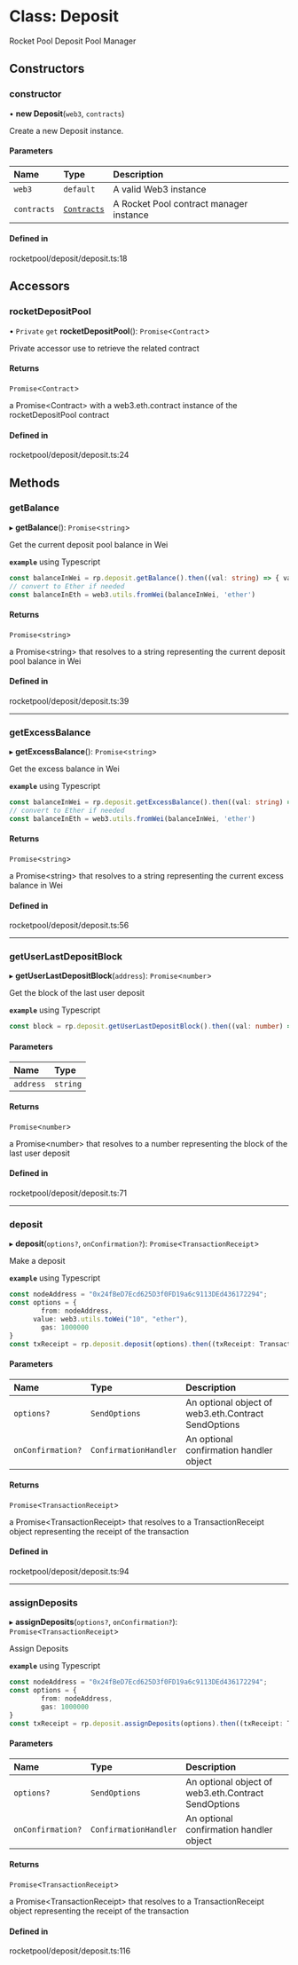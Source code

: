 # Class: Deposit

Rocket Pool Deposit Pool Manager

## Constructors

### constructor

• **new Deposit**(`web3`, `contracts`)

Create a new Deposit instance.

#### Parameters

| Name        | Type                     | Description                             |
| :---------- | :----------------------- | :-------------------------------------- |
| `web3`      | `default`                | A valid Web3 instance                   |
| `contracts` | [`Contracts`](Contracts) | A Rocket Pool contract manager instance |

#### Defined in

rocketpool/deposit/deposit.ts:18

## Accessors

### rocketDepositPool

• `Private` `get` **rocketDepositPool**(): `Promise`<`Contract`\>

Private accessor use to retrieve the related contract

#### Returns

`Promise`<`Contract`\>

a Promise<Contract\> with a web3.eth.contract instance of the rocketDepositPool contract

#### Defined in

rocketpool/deposit/deposit.ts:24

## Methods

### getBalance

▸ **getBalance**(): `Promise`<`string`\>

Get the current deposit pool balance in Wei

**`example`** using Typescript

```ts
const balanceInWei = rp.deposit.getBalance().then((val: string) => { val };
// convert to Ether if needed
const balanceInEth = web3.utils.fromWei(balanceInWei, 'ether')
```

#### Returns

`Promise`<`string`\>

a Promise<string\> that resolves to a string representing the current deposit pool balance in Wei

#### Defined in

rocketpool/deposit/deposit.ts:39

---

### getExcessBalance

▸ **getExcessBalance**(): `Promise`<`string`\>

Get the excess balance in Wei

**`example`** using Typescript

```ts
const balanceInWei = rp.deposit.getExcessBalance().then((val: string) => { val };
// convert to Ether if needed
const balanceInEth = web3.utils.fromWei(balanceInWei, 'ether')
```

#### Returns

`Promise`<`string`\>

a Promise<string\> that resolves to a string representing the current excess balance in Wei

#### Defined in

rocketpool/deposit/deposit.ts:56

---

### getUserLastDepositBlock

▸ **getUserLastDepositBlock**(`address`): `Promise`<`number`\>

Get the block of the last user deposit

**`example`** using Typescript

```ts
const block = rp.deposit.getUserLastDepositBlock().then((val: number) => { val };
```

#### Parameters

| Name      | Type     |
| :-------- | :------- |
| `address` | `string` |

#### Returns

`Promise`<`number`\>

a Promise<number\> that resolves to a number representing the block of the last user deposit

#### Defined in

rocketpool/deposit/deposit.ts:71

---

### deposit

▸ **deposit**(`options?`, `onConfirmation?`): `Promise`<`TransactionReceipt`\>

Make a deposit

**`example`** using Typescript

```ts
const nodeAddress = "0x24fBeD7Ecd625D3f0FD19a6c9113DEd436172294";
const options = {
		from: nodeAddress,
	  value: web3.utils.toWei("10", "ether"),
		gas: 1000000
}
const txReceipt = rp.deposit.deposit(options).then((txReceipt: TransactionReceipt) => { txReceipt };
```

#### Parameters

| Name              | Type                  | Description                                         |
| :---------------- | :-------------------- | :-------------------------------------------------- |
| `options?`        | `SendOptions`         | An optional object of web3.eth.Contract SendOptions |
| `onConfirmation?` | `ConfirmationHandler` | An optional confirmation handler object             |

#### Returns

`Promise`<`TransactionReceipt`\>

a Promise<TransactionReceipt\> that resolves to a TransactionReceipt object representing the receipt of the transaction

#### Defined in

rocketpool/deposit/deposit.ts:94

---

### assignDeposits

▸ **assignDeposits**(`options?`, `onConfirmation?`): `Promise`<`TransactionReceipt`\>

Assign Deposits

**`example`** using Typescript

```ts
const nodeAddress = "0x24fBeD7Ecd625D3f0FD19a6c9113DEd436172294";
const options = {
		from: nodeAddress,
		gas: 1000000
}
const txReceipt = rp.deposit.assignDeposits(options).then((txReceipt: TransactionReceipt) => { txReceipt };
```

#### Parameters

| Name              | Type                  | Description                                         |
| :---------------- | :-------------------- | :-------------------------------------------------- |
| `options?`        | `SendOptions`         | An optional object of web3.eth.Contract SendOptions |
| `onConfirmation?` | `ConfirmationHandler` | An optional confirmation handler object             |

#### Returns

`Promise`<`TransactionReceipt`\>

a Promise<TransactionReceipt\> that resolves to a TransactionReceipt object representing the receipt of the transaction

#### Defined in

rocketpool/deposit/deposit.ts:116
